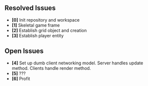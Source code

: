 ## Resolved Issues ##
- **[0]** Init repository and workspace
- **[1]** Skeletal game frame
- **[2]** Establish grid object and creation
- **[3]** Establish player entity

## Open Issues
- **[4]** Set up dumb client networking model. Server handles update method. Clients handle render method.
- **[5]** ???
- **[6]** Profit

